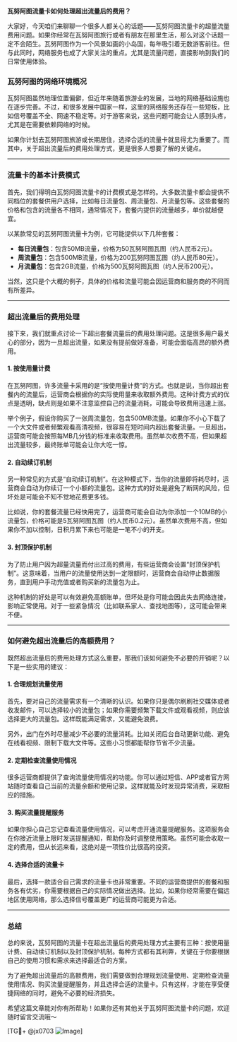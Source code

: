 **瓦努阿图流量卡如何处理超出流量后的费用？**

大家好，今天咱们来聊聊一个很多人都关心的话题——瓦努阿图流量卡的超量流量费用问题。如果你经常在瓦努阿图旅行或者有朋友在那里生活，那么对这个话题一定不会陌生。瓦努阿图作为一个风景如画的小岛国，每年吸引着无数游客前往。但与此同时，网络服务也成了大家关注的重点。尤其是流量问题，直接影响到我们的日常使用体验。

### 瓦努阿图的网络环境概况

瓦努阿图虽然地理位置偏僻，但近年来随着旅游业的发展，当地的网络基础设施也在逐步完善。不过，和很多发展中国家一样，这里的网络服务还存在一些短板，比如信号覆盖不全、网速不稳定等。对于游客来说，这些问题可能会让人感到头疼，尤其是在需要依赖网络的时候。

如果你计划去瓦努阿图旅游或长期居住，选择合适的流量卡就显得尤为重要了。而其中，关于超出流量后的费用处理方式，更是很多人想要了解的关键点。

---

### 流量卡的基本计费模式

首先，我们得明白瓦努阿图流量卡的计费模式是怎样的。大多数流量卡都会提供不同档位的套餐供用户选择，比如每日流量包、周流量包、月流量包等。这些套餐的价格和包含的流量各不相同，通常情况下，套餐内提供的流量越多，单价就越便宜。

以某款常见的瓦努阿图流量卡为例，它可能提供以下几种套餐：

- **每日流量包**：包含50MB流量，价格为50瓦努阿图瓦图（约人民币2元）。
- **周流量包**：包含500MB流量，价格为200瓦努阿图瓦图（约人民币80元）。
- **月流量包**：包含2GB流量，价格为500瓦努阿图瓦图（约人民币200元）。

当然，这只是个大概的例子，具体的价格和流量可能会因运营商和服务商的不同而有所差异。

---

### 超出流量后的费用处理

接下来，我们就重点讨论一下超出套餐流量后的费用处理问题。这是很多用户最关心的部分，因为一旦超出流量，如果没有提前做好准备，可能会面临高昂的额外费用。

#### 1. **按使用量计费**
  
   在瓦努阿图，许多流量卡采用的是“按使用量计费”的方式。也就是说，当你超出套餐内的流量后，运营商会根据你的实际使用量来收取额外费用。这种计费方式的优点是透明，缺点则是如果不注意监控自己的流量消耗，可能会导致费用迅速上涨。

   举个例子，假设你购买了一张周流量包，包含500MB流量。如果你不小心下载了一个大文件或者频繁观看高清视频，很容易在短时间内超出套餐流量。一旦超出，运营商可能会按照每MB几分钱的标准来收取费用。虽然单次收费不高，但如果超出流量较多，最终账单可能会让你大吃一惊。

#### 2. **自动续订机制**

   另一种常见的方式是“自动续订机制”。在这种模式下，当你的流量即将耗尽时，运营商会自动为你续订一个小额的流量包。这种方式的好处是避免了断网的风险，但坏处是可能会不知不觉地花费更多钱。

   比如说，你的套餐流量已经快用完了，运营商可能会自动为你添加一个10MB的小流量包，价格可能是5瓦努阿图瓦图（约人民币0.2元）。虽然单次费用不高，但如果你不加以控制，日积月累下来也可能是一笔不小的开支。

#### 3. **封顶保护机制**

   为了防止用户因为超量流量而付出过高的费用，有些运营商会设置“封顶保护机制”。这意味着，当用户的流量使用达到一定限额时，运营商会自动停止数据服务，直到用户手动充值或者购买新的流量包为止。

   这种机制的好处是可以有效避免高额账单，但坏处是你可能会因此失去网络连接，影响正常使用。对于一些紧急情况（比如联系家人、查找地图等），这可能会带来不便。

---

### 如何避免超出流量后的高额费用？

既然超出流量后的费用处理方式这么重要，那我们该如何避免不必要的开销呢？以下是一些实用的建议：

#### 1. **合理规划流量使用**

   首先，要对自己的流量需求有一个清晰的认识。如果你只是偶尔刷刷社交媒体或者收发邮件，可以选择较小的流量包；如果你需要频繁下载文件或观看视频，则应该选择更大的流量包。这样既能满足需求，又能避免浪费。

   另外，出门在外时尽量减少不必要的流量消耗。比如关闭后台自动更新功能、避免在线看视频、限制下载大文件等。这些小习惯都能帮你节省不少流量。

#### 2. **定期检查流量使用情况**

   很多运营商都提供了查询流量使用情况的功能。你可以通过短信、APP或者官方网站随时查看自己当前的流量余额和使用记录。这样就能及时发现异常消费，采取相应的措施。

#### 3. **购买流量提醒服务**

   如果你担心自己忘记查看流量使用情况，可以考虑开通流量提醒服务。这项服务会在你接近流量上限时发送提醒通知，帮助你及时调整使用策略。虽然可能会收取一定的费用，但从长远来看，这绝对是一项性价比很高的投资。

#### 4. **选择合适的流量卡**

   最后，选择一款适合自己需求的流量卡也非常重要。不同的运营商提供的套餐和服务各有优劣，你需要根据自己的实际情况做出选择。比如，如果你经常需要在偏远地区使用网络，那么选择信号覆盖更广的运营商可能更为合适。

---

### 总结

总的来说，瓦努阿图的流量卡在超出流量后的费用处理方式主要有三种：按使用量计费、自动续订机制以及封顶保护机制。每种方式都有其利弊，关键在于你要根据自己的使用习惯和需求来选择最适合的方案。

为了避免超出流量后的高额费用，我们需要做到合理规划流量使用、定期检查流量使用情况、购买流量提醒服务，并且选择合适的流量卡。只有这样，才能在享受便捷网络的同时，避免不必要的经济损失。

希望这篇文章能对你有所帮助！如果你还有其他关于瓦努阿图流量卡的问题，欢迎随时留言交流哦～

[TG💪+ @jx0703 ![Image](https://github.com/user-attachments/assets/dbca1d08-cadb-493c-b0ec-ad6f7a83f270)]